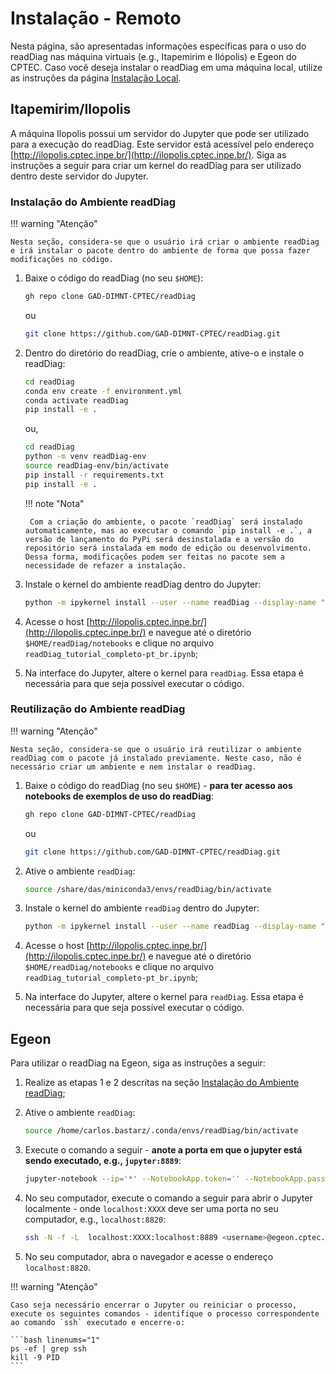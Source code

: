 # Instalação - Remoto

Nesta página, são apresentadas informações específicas para o uso do readDiag nas máquina virtuais (e.g., Itapemirim e Ilópolis) e Egeon do CPTEC. Caso você deseja instalar o readDiag em uma máquina local, utilize as instruções da página [Instalação Local](instala_local.md).

## Itapemirim/Ilopolis

A máquina Ilopolis possui um servidor do Jupyter que pode ser utilizado para a execução do readDiag. Este servidor está acessível pelo endereço [http://ilopolis.cptec.inpe.br/](http://ilopolis.cptec.inpe.br/). Siga as instruções a seguir para criar um kernel do readDiag para ser utilizado dentro deste servidor do Jupyter.

### Instalação do Ambiente readDiag

!!! warning "Atenção"

    Nesta seção, considera-se que o usuário irá criar o ambiente readDiag e irá instalar o pacote dentro do ambiente de forma que possa fazer modificações no código.

1. Baixe o código do readDiag (no seu `$HOME`):

    ```bash linenums="1"
    gh repo clone GAD-DIMNT-CPTEC/readDiag
    ```
    ou

    ```bash linenums="1"
    git clone https://github.com/GAD-DIMNT-CPTEC/readDiag.git
    ```

2. Dentro do diretório do readDiag, crie o ambiente, ative-o e instale o readDiag:

    ```bash linenums="1"
    cd readDiag
    conda env create -f environment.yml
    conda activate readDiag
    pip install -e .
    ```

    ou,

    ```bash linenums="1"
    cd readDiag
    python -m venv readDiag-env
    source readDiag-env/bin/activate
    pip install -r requirements.txt
    pip install -e .
    ```

    !!! note "Nota"

        Com a criação do ambiente, o pacote `readDiag` será instalado automaticamente, mas ao executar o comando `pip install -e .`, a versão de lançamento do PyPi será desinstalada e a versão do repositório será instalada em modo de edição ou desenvolvimento. Dessa forma, modificações podem ser feitas no pacote sem a necessidade de refazer a instalação.

3. Instale o kernel do ambiente readDiag dentro do Jupyter:

    ```bash linenums="1"
    python -m ipykernel install --user --name readDiag --display-name "readDiag"
    ```

4. Acesse o host [http://ilopolis.cptec.inpe.br/](http://ilopolis.cptec.inpe.br/) e navegue até o diretório `$HOME/readDiag/notebooks` e clique no arquivo `readDiag_tutorial_completo-pt_br.ipynb`;

5. Na interface do Jupyter, altere o kernel para `readDiag`. Essa etapa é necessária para que seja possível executar o código.

### Reutilização do Ambiente readDiag

!!! warning "Atenção"

    Nesta seção, considera-se que o usuário irá reutilizar o ambiente readDiag com o pacote já instalado previamente. Neste caso, não é necessário criar um ambiente e nem instalar o readDiag.

1. Baixe o código do readDiag (no seu `$HOME`) - **para ter acesso aos notebooks de exemplos de uso do readDiag**:

    ```bash linenums="1"
    gh repo clone GAD-DIMNT-CPTEC/readDiag
    ```
    ou

    ```bash linenums="1"
    git clone https://github.com/GAD-DIMNT-CPTEC/readDiag.git 
    ```

2. Ative o ambiente `readDiag`:

    ```bash linenums="1"
    source /share/das/miniconda3/envs/readDiag/bin/activate
    ```

3. Instale o kernel do ambiente `readDiag` dentro do Jupyter:

    ```bash linenums="1"
    python -m ipykernel install --user --name readDiag --display-name "readDiag"
    ```

4. Acesse o host [http://ilopolis.cptec.inpe.br/](http://ilopolis.cptec.inpe.br/) e navegue até o diretório `$HOME/readDiag/notebooks` e clique no arquivo `readDiag_tutorial_completo-pt_br.ipynb`;

5. Na interface do Jupyter, altere o kernel para `readDiag`. Essa etapa é necessária para que seja possível executar o código.

## Egeon

Para utilizar o readDiag na Egeon, siga as instruções a seguir:

1. Realize as etapas 1 e 2 descritas na seção [Instalação do Ambiente readDiag](#instalacao-do-ambiente-readdiag);

2. Ative o ambiente `readDiag`:

    ```bash linenums="1"
    source /home/carlos.bastarz/.conda/envs/readDiag/bin/activate
    ```

3. Execute o comando a seguir - **anote a porta em que o jupyter está sendo executado, e.g., `jupyter:8889`**:

    ```bash linenums="1"
    jupyter-notebook --ip='*' --NotebookApp.token='' --NotebookApp.password='' --no-browser
    ```
4. No seu computador, execute o comando a seguir para abrir o Jupyter localmente - onde `localhost:XXXX` deve ser uma porta no seu computador, e.g., `localhost:8820`:

    ```bash linenums="1"
    ssh -N -f -L  localhost:XXXX:localhost:8889 <username>@egeon.cptec.inpe.br
    ```

5. No seu computador, abra o navegador e acesse o endereço `localhost:8820`.

!!! warning "Atenção"

    Caso seja necessário encerrar o Jupyter ou reiniciar o processo, execute os seguintes comandos - identifique o processo correspondente ao comando `ssh` executado e encerre-o:

    ```bash linenums="1"
    ps -ef | grep ssh
    kill -9 PID
    ```

